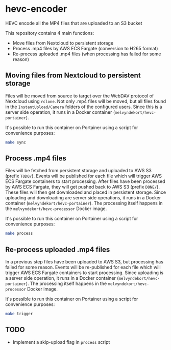 # hevc-encoder

HEVC encode all the MP4 files that are uploaded to an S3 bucket

This repository contains 4 main functions:
*   Move files from Nextcloud to persistent storage
*   Process .mp4 files by AWS ECS Fargate (conversion to H265 format)
*   Re-process uploaded .mp4 files (when processing has failed for some reason)

## Moving files from Nextcloud to persistent storage
Files will be moved from source to target over the WebDAV protocol of Nextcloud using `rclone`.
Not only .mp4 files will be moved, but all files found in the `InstantUpload/Camera` folders of the configured users.
Since this is a server side operation, it runs in a Docker container (`melvyndekort/hevc-portainer`).

It's possible to run this container on Portainer using a script for convenience purposes:
```bash
make sync
```

## Process .mp4 files
Files will be fetched from persistent storage and uploaded to AWS S3 (prefix `TODO/`).
Events will be published for each file which will trigger AWS ECS Fargate containers to start processing.
After files have been processed by AWS ECS Fargate, they will get pushed back to AWS S3 (prefix `DONE/`).
These files will then get downloaded and placed in persistent storage.
Since uploading and downloading are server side operations, it runs in a Docker container (`melvyndekort/hevc-portainer`).
The processing itself happens in the `melvyndekort/hevc-processor` Docker image.

It's possible to run this container on Portainer using a script for convenience purposes:
```bash
make process
```

## Re-process uploaded .mp4 files
In a previous step files have been uploaded to AWS S3, but processing has failed for some reason.
Events will be re-published for each file which will trigger AWS ECS Fargate containers to start processing.
Since uploading is a server side operation, it runs in a Docker container (`melvyndekort/hevc-portainer`).
The processing itself happens in the `melvyndekort/hevc-processor` Docker image.

It's possible to run this container on Portainer using a script for convenience purposes:
```bash
make trigger
```

## TODO
*   Implement a skip-upload flag in `process` script
